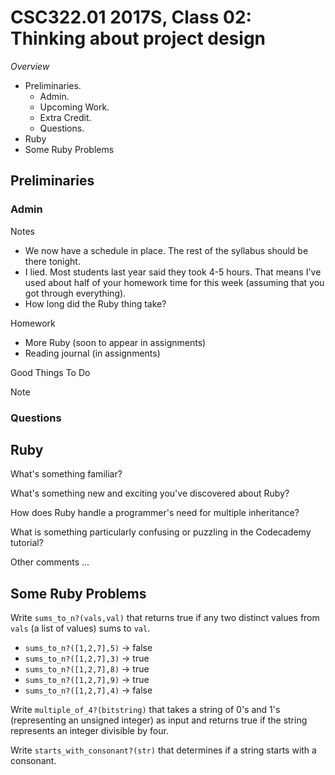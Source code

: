 CSC322.01 2017S, Class 02: Thinking about project design
========================================================

_Overview_

* Preliminaries.
    * Admin.
    * Upcoming Work.
    * Extra Credit.
    * Questions.
* Ruby
* Some Ruby Problems

Preliminaries
-------------

### Admin

Notes

* We now have a schedule in place.  The rest of the syllabus should be
  there tonight.
* I lied.  Most students last year said they took 4-5 hours.  That
  means I've used about half of your homework time for this week
  (assuming that you got through everything).
* How long did the Ruby thing take?

Homework

* More Ruby (soon to appear in assignments)
* Reading journal (in assignments)

Good Things To Do

Note

### Questions

Ruby
----

What's something familiar?

What's something new and exciting you've discovered about Ruby?

How does Ruby handle a programmer's need for multiple inheritance?

What is something particularly confusing or puzzling in the Codecademy
tutorial?

Other comments ...

Some Ruby Problems
------------------

Write `sums_to_n?(vals,val)` that returns true if any two distinct
values from `vals` (a list of values) sums to `val`.

* `sums_to_n?([1,2,7],5)` -> false
* `sums_to_n?([1,2,7],3)` -> true
* `sums_to_n?([1,2,7],8)` -> true
* `sums_to_n?([1,2,7],9)` -> true
* `sums_to_n?([1,2,7],4)` -> false

Write `multiple_of_4?(bitstring)` that takes a string of 0's and 1's
(representing an unsigned integer) as input and returns true if the
string represents an integer divisible by four.

Write `starts_with_consonant?(str)` that determines if a string
starts with a consonant.
